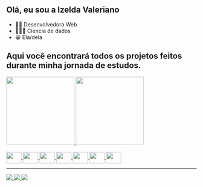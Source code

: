## Olá, eu sou a Izelda Valeriano
- 👩‍💻 Desenvolvedora Web 
- 👩🏽‍🎓 Ciencia de dados
- 😀 Ela/dela 

## Aqui você encontrará todos os projetos feitos durante minha jornada de estudos.

<div align="baseline">
  <a href="https://github.com/IZELDAVALERIANO">
  <img height="180em" src="https://github-readme-stats.vercel.app/api?username=IZELDAVALERIANO&show_icons=true&theme=radical&include_all_commits=true&count_private=true"/>
  <img height="180em" src="https://github-readme-stats.vercel.app/api/top-langs/?username=IZELDAVALERIANO&layout=compact&langs_count=7&theme=radical"/>
<div style="display: inline_block"><br>
    <img align="center" height="30" width="40" src="https://cdn.jsdelivr.net/gh/devicons/devicon/icons/html5/html5-original.svg" />
    <img align="center" height="30" width="40" src="https://cdn.jsdelivr.net/gh/devicons/devicon/icons/css3/css3-original.svg" />
    <img align="center" height="30" width="40" src="https://cdn.jsdelivr.net/gh/devicons/devicon/icons/javascript/javascript-original.svg" />
    <img align="center" height="30" width="40" src="https://cdn.jsdelivr.net/gh/devicons/devicon/icons/react/react-original-wordmark.svg" />
    <img align="center" height="30" width="40" src="https://cdn.jsdelivr.net/gh/devicons/devicon/icons/mysql/mysql-original-wordmark.svg" />
    <img align="center" height="30" width="40" src="https://cdn.jsdelivr.net/gh/devicons/devicon/icons/nodejs/nodejs-original.svg" />
    <img align="center" height="30" width="40" src="https://cdn.jsdelivr.net/gh/devicons/devicon/icons/python/python-original.svg" />
</div>
    <hr>
    <div>
      <a href="https://www.linkedin.com/in/izelda-valeriano/" target="_blank"><img src="https://img.shields.io/badge/LinkedIn-0077B5?   style=for-the-badge&logo=linkedin&logoColor=white">
        <a href="mailto:zel.valeriano@gmail.com"><img src="https://img.shields.io/badge/Gmail-D14836?style=for-the-badge&logo=gmail&logoColor=white">
      <a href="https://discord.gg/GsAH8kQR" target="_blank"><img src="https://img.shields.io/badge/Discord-7289DA?style=for-the-badge&logo=discord&logoColor=white">
    </div>
    
